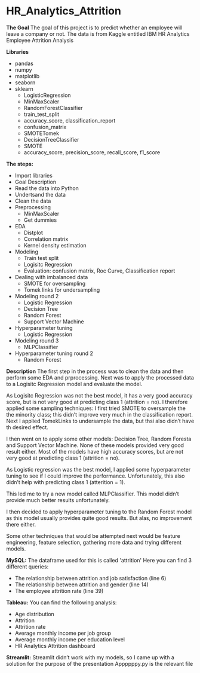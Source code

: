 # HR_Analytics_Attrition

**The Goal**
The goal of this project is to predict whether an employee will leave a company or not. The data is from Kaggle entitled IBM HR Analytics Employee Attrition Analysis

**Libraries**
- pandas
- numpy
- matplotlib
- seaborn
- sklearn
    - LogisticRegression
    - MinMaxScaler
    - RandomForestClassifier
    - train_test_split
    - accuracy_score, classification_report
    - confusion_matrix
    - SMOTETomek
    - DecisionTreeClassifier
    - SMOTE
    - accuracy_score, precision_score, recall_score, f1_score

**The steps:**
- Import libraries
- Goal Description
- Read the data into Python
- Undertsand the data
- Clean the data
- Preprocessing
    - MinMaxScaler
    - Get dummies
- EDA
    - Distplot
    - Correlation matrix
    - Kernel density estimation
- Modeling
    - Train test split
    - Logisitc Regression
    - Evaluation: confusion matrix, Roc Curve, Classification report
- Dealing with imbalanced data
    - SMOTE for oversampling
    - Tomek links for undersampling
- Modeling round 2
    - Logistic Regression
    - Decision Tree
    - Random Forest
    - Support Vector Machine
- Hyperparameter tuning
    - Logistic Regression
- Modeling round 3
    - MLPClassifier
- Hyperparameter tuning round 2
    - Random Forest
 
**Description**
The first step in the process was to clean the data and then perform some EDA and prprocessing. 
Next was to apply the processed data to a Logisitc Regression model and evaluate the model.

As Logisitc Regression was not the best model, it has a very good accuracy score, but is not very good at predicting class 1 (attrition = no).
I therefore applied some sampling techniques:
I first tried SMOTE to oversample the the minority class; this didn’t improve very much in the classification report.
Next I applied TomekLinks to undersample the data, but thsi also didn’t have th desired effect.

I then went on to apply some other models: Decision Tree, Random Foresta and Support Vector Machine. None of these models provided very good result either. Most of the models have high accuracy scores, but are not very good at predicting class 1 (attrition = no).

As Logistic regression was the best model, I applied some hyperparameter tuning to see if I could improve the performance. Unfortunately, this also didn’t help with predicting class 1 (atterition = 1).

This led me to try a new model called MLPClassifier. This model didn’t provide much better results unfortunately. 

I then decided to apply hyperparameter tuning to the Random Forest model as this model usually provides quite good results. But alas, no improvement there either.

Some other techniques that would be attempted next would be feature engineering, feature selection, gathering more data and trying different models.


**MySQL:**
The dataframe used for this is called 'attrition'
Here you can find 3 different queries:
- The relationship between attrition and job satisfaction (line 6)
- The relationship between attrition and gender (line 14)
- The employee attrition rate (line 39) 

**Tableau:**
You can find the following analysis:
- Age distribution
- Attrition
- Attrition rate
- Average monthly income per job group
- Average monthly income per education level
- HR Analytics Attrition dashboard

**Streamlit:**
Streamlit didn’t work with my models, so I came up with a solution for the purpose of the presentation
Appppppy.py is the relevant file
 
